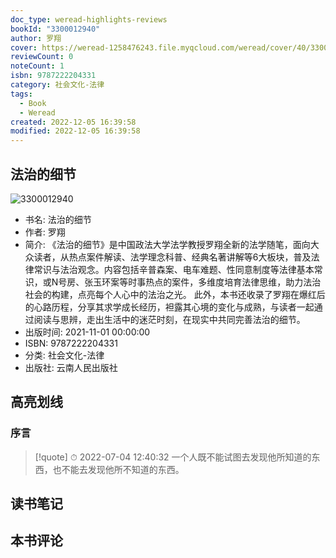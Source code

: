 ```yaml
---
doc_type: weread-highlights-reviews
bookId: "3300012940"
author: 罗翔
cover: https://weread-1258476243.file.myqcloud.com/weread/cover/40/3300012940/t7_3300012940.jpg
reviewCount: 0
noteCount: 1
isbn: 9787222204331
category: 社会文化-法律
tags:
  - Book
  - Weread
created: 2022-12-05 16:39:58
modified: 2022-12-05 16:39:58
---
```


## 法治的细节

![3300012940](https://weread-1258476243.file.myqcloud.com/weread/cover/40/3300012940/t7_3300012940.jpg)
- 书名: 法治的细节
- 作者: 罗翔
- 简介: 《法治的细节》是中国政法大学法学教授罗翔全新的法学随笔，面向大众读者，从热点案件解读、法学理念科普、经典名著讲解等6大板块，普及法律常识与法治观念。内容包括辛普森案、电车难题、性同意制度等法律基本常识，或N号房、张玉环案等时事热点的案件，多维度培育法律思维，助力法治社会的构建，点亮每个人心中的法治之光。
此外，本书还收录了罗翔在爆红后的心路历程，分享其求学成长经历，袒露其心境的变化与成熟，与读者一起通过阅读与思辨，走出生活中的迷茫时刻，在现实中共同完善法治的细节。
- 出版时间: 2021-11-01 00:00:00
- ISBN: 9787222204331
- 分类: 社会文化-法律
- 出版社: 云南人民出版社

## 高亮划线

### 序言


> [!quote] ⏱ 2022-07-04 12:40:32
> 一个人既不能试图去发现他所知道的东西，也不能去发现他所不知道的东西。
 



## 读书笔记


## 本书评论

